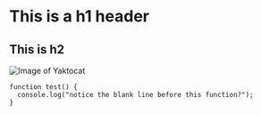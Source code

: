 # This is a h1 header
## This is h2
![Image of Yaktocat](https://octodex.github.com/images/yaktocat.png)
```
function test() {
  console.log("notice the blank line before this function?");
}
```
